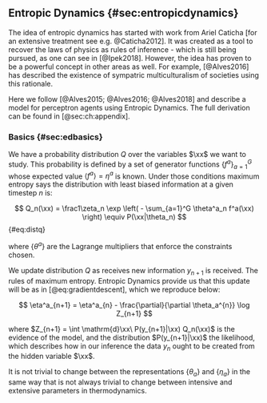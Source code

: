 
## Entropic Dynamics {#sec:entropicdynamics}

The idea of entropic dynamics has started with work from Ariel Caticha [for an extensive treatment see e.g. @Caticha2012]. It was created as a tool to recover the laws of physics as rules of inference - which is still being pursued, as one can see in [@Ipek2018]. However, the idea has proven to be a powerful concept in other areas as well. For example, [@Alves2016] has described the existence of sympatric multiculturalism of societies using this rationale.

Here we follow [@Alves2015; @Alves2016; @Alves2018] and describe a model for perceptron agents using Entropic Dynamics. The full derivation can be found in [@sec:ch:appendix].

### Basics {#sec:edbasics}

We have a probability distribution $Q$ over the variables $\xx$ we want to study. This probability is defined by a set of generator functions $\{f^a\}_{a=1}^G$ whose expected value $\langle f^a \rangle = \eta^a$ is known. Under those conditions maximum entropy says the distribution with least biased information at a given timestep $n$ is:

$$ Q_n(\xx) = \frac1\zeta_n \exp \left( - \sum_{a=1}^G \theta^a_n f^a(\xx) \right) \equiv P(\xx|\theta_n) $$ {#eq:distq}

where $\{\theta^a\}$ are the Lagrange multipliers that enforce the constraints chosen.

We update distribution $Q$ as receives new information $y_{n+1}$ is received. The rules of maximum entropy. Entropic Dynamics provide us that this update will be as in [@eq:gradientdescent], which we reproduce below:

$$ \eta^a_{n+1} = \eta^a_{n} - \frac{\partial}{\partial \theta_a^{n}} \log Z_{n+1} $$

where $Z_{n+1} = \int \mathrm{d}\xx\ P(y_{n+1}|\xx) Q_n(\xx)$ is the evidence of the model, and the distribution $P(y_{n+1}|\xx)$ the likelihood, which describes how in our inference the data $y_n$ ought to be created from the hidden variable $\xx$.

It is not trivial to change between the representations $\{\theta_a\}$ and $\{ \eta_a\}$ in the same way that is not always trivial to change between intensive and extensive parameters in thermodynamics.
